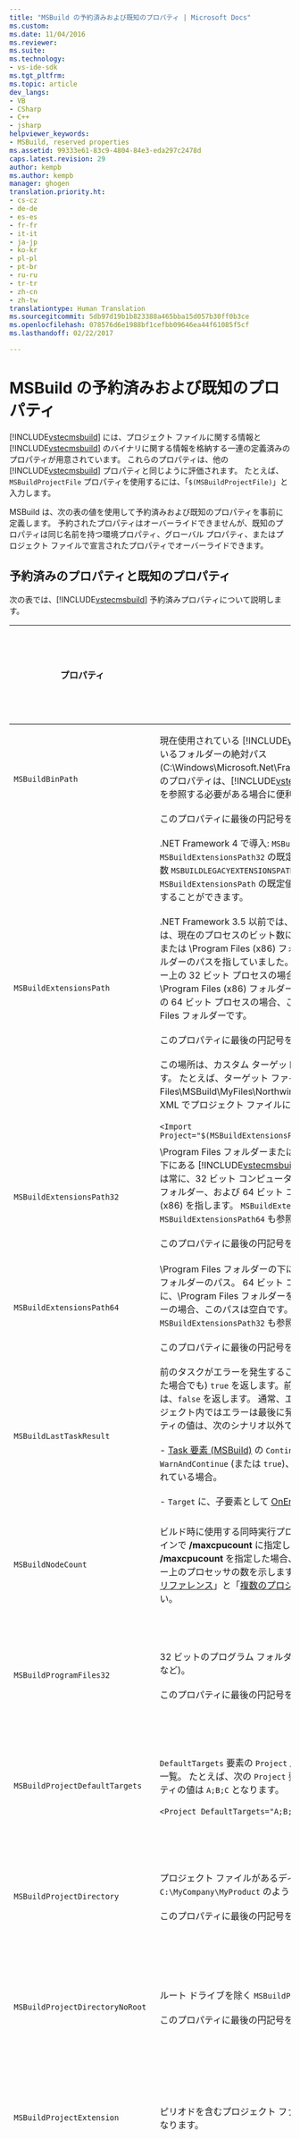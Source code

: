 ```yaml
---
title: "MSBuild の予約済みおよび既知のプロパティ | Microsoft Docs"
ms.custom: 
ms.date: 11/04/2016
ms.reviewer: 
ms.suite: 
ms.technology:
- vs-ide-sdk
ms.tgt_pltfrm: 
ms.topic: article
dev_langs:
- VB
- CSharp
- C++
- jsharp
helpviewer_keywords:
- MSBuild, reserved properties
ms.assetid: 99333e61-83c9-4804-84e3-eda297c2478d
caps.latest.revision: 29
author: kempb
ms.author: kempb
manager: ghogen
translation.priority.ht:
- cs-cz
- de-de
- es-es
- fr-fr
- it-it
- ja-jp
- ko-kr
- pl-pl
- pt-br
- ru-ru
- tr-tr
- zh-cn
- zh-tw
translationtype: Human Translation
ms.sourcegitcommit: 5db97d19b1b823388a465bba15d057b30ff0b3ce
ms.openlocfilehash: 078576d6e1988bf1cefbb09646ea44f61085f5cf
ms.lasthandoff: 02/22/2017

---
```

# <a name="msbuild-reserved-and-well-known-properties"></a>MSBuild の予約済みおよび既知のプロパティ
[!INCLUDE[vstecmsbuild](../extensibility/internals/includes/vstecmsbuild_md.md)] には、プロジェクト ファイルに関する情報と [!INCLUDE[vstecmsbuild](../extensibility/internals/includes/vstecmsbuild_md.md)] のバイナリに関する情報を格納する一連の定義済みのプロパティが用意されています。 これらのプロパティは、他の [!INCLUDE[vstecmsbuild](../extensibility/internals/includes/vstecmsbuild_md.md)] プロパティと同じように評価されます。 たとえば、`MSBuildProjectFile` プロパティを使用するには、「`$(MSBuildProjectFile)`」と入力します。  
  
 MSBuild は、次の表の値を使用して予約済みおよび既知のプロパティを事前に定義します。 予約されたプロパティはオーバーライドできませんが、既知のプロパティは同じ名前を持つ環境プロパティ、グローバル プロパティ、またはプロジェクト ファイルで宣言されたプロパティでオーバーライドできます。  
  
## <a name="reserved-and-well-known-properties"></a>予約済みのプロパティと既知のプロパティ  
 次の表では、[!INCLUDE[vstecmsbuild](../extensibility/internals/includes/vstecmsbuild_md.md)] 予約済みプロパティについて説明します。  
  
|プロパティ|説明|予約または既知|  
|--------------|-----------------|-----------------------------|  
|`MSBuildBinPath`|現在使用されている [!INCLUDE[vstecmsbuild](../extensibility/internals/includes/vstecmsbuild_md.md)] バイナリが格納されているフォルダーの絶対パス (C:\Windows\Microsoft.Net\Framework\\*versionNumber* など)。 このプロパティは、[!INCLUDE[vstecmsbuild](../extensibility/internals/includes/vstecmsbuild_md.md)] ディレクトリのファイルを参照する必要がある場合に便利です。<br /><br /> このプロパティに最後の円記号を含めないでください。|予約されています。|  
|`MSBuildExtensionsPath`|.NET Framework 4 で導入: `MSBuildExtensionsPath` の既定値と `MSBuildExtensionsPath32` の既定値の間に違いはありません。 環境変数 `MSBUILDLEGACYEXTENSIONSPATH` を null 以外の値に設定すると、`MSBuildExtensionsPath` の既定値の動作を以前のバージョンで有効にすることができます。<br /><br /> .NET Framework 3.5 以前では、`MSBuildExtensionsPath` の既定値は、現在のプロセスのビット数に応じて、\Program Files\ フォルダーまたは \Program Files (x86) フォルダーの下にある MSBuild サブフォルダーのパスを指していました。 たとえば、64 ビット コンピューター上の 32 ビット プロセスの場合、このプロセスが指すのは \Program Files (x86) フォルダーです。 64 ビット コンピューター上の 64 ビット プロセスの場合、このプロセスが指すのは \Program Files フォルダーです。<br /><br /> このプロパティに最後の円記号を含めないでください。<br /><br /> この場所は、カスタム ターゲット ファイルを格納するために役立ちます。 たとえば、ターゲット ファイルを \Program Files\MSBuild\MyFiles\Northwind.targets にインストールし、次の XML でプロジェクト ファイルにインポートできます。<br /><br /> `<Import Project="$(MSBuildExtensionsPath)\MyFiles\Northwind.targets"/>`|既知のプロパティ|  
|`MSBuildExtensionsPath32`|\Program Files フォルダーまたは \Program Files (x86) フォルダーの下にある [!INCLUDE[vstecmsbuild](../extensibility/internals/includes/vstecmsbuild_md.md)] サブフォルダーのパス。 このパスは常に、32 ビット コンピューター上の 32 ビットの \Program Files フォルダー、および 64 ビット コンピューター上の \Program Files (x86) を指します。 `MSBuildExtensionsPath` および `MSBuildExtensionsPath64` も参照してください。<br /><br /> このプロパティに最後の円記号を含めないでください。|既知のプロパティ|  
`MSBuildExtensionsPath64`|\Program Files フォルダーの下にある [!INCLUDE[vstecmsbuild](../extensibility/internals/includes/vstecmsbuild_md.md)] サブフォルダーのパス。 64 ビット コンピューターの場合、このパスは常に、\Program Files フォルダーを指します。 32 ビット コンピューターの場合、このパスは空白です。 `MSBuildExtensionsPath` および `MSBuildExtensionsPath32` も参照してください。<br /><br /> このプロパティに最後の円記号を含めないでください。|既知のプロパティ|  
|`MSBuildLastTaskResult`|前のタスクがエラーを発生することなく完了した場合は、(警告があった場合でも) `true` を返します。前のタスクでエラーが発生した場合は、`false` を返します。 通常、エラーがタスクで発生する場合、プロジェクト内ではエラーは最後に発生します。 したがって、このプロパティの値は、次のシナリオ以外では `false` にはなりません。<br /><br /> - [Task 要素 (MSBuild)](../msbuild/task-element-msbuild.md) の `ContinueOnError` の属性が `WarnAndContinue` (または `true`)、または `ErrorAndContinue` に設定されている場合。<br /><br /> - `Target` に、子要素として [OnError 要素 (MSBuild)](../msbuild/onerror-element-msbuild.md) がある場合。|予約されています。|  
|`MSBuildNodeCount`|ビルド時に使用する同時実行プロセスの最大数。 これは、コマンド ラインで **/maxcpucount** に指定した値です。 値を使用せずに **/maxcpucount** を指定した場合、`MSBuildNodeCount` はコンピューター上のプロセッサの数を示します。 詳細については、「[コマンドライン リファレンス](../msbuild/msbuild-command-line-reference.md)」と「[複数のプロジェクトの並行ビルド](../msbuild/building-multiple-projects-in-parallel-with-msbuild.md)」をご覧ください。|予約されています。|  
|`MSBuildProgramFiles32`|32 ビットのプログラム フォルダーの場所 (`C:\Program Files (x86)` など)。<br /><br /> このプロパティに最後の円記号を含めないでください。|予約されています。|  
|`MSBuildProjectDefaultTargets`|`DefaultTargets` 要素の `Project` 属性で指定されるターゲットの完全な一覧。 たとえば、次の `Project` 要素の `MSBuildDefaultTargets` プロパティの値は `A;B;C` となります。<br /><br /> `<Project DefaultTargets="A;B;C" >`|予約されています。|  
|`MSBuildProjectDirectory`|プロジェクト ファイルがあるディレクトリの絶対パス。`C:\MyCompany\MyProduct` のようになります。<br /><br /> このプロパティに最後の円記号を含めないでください。|予約されています。|  
|`MSBuildProjectDirectoryNoRoot`|ルート ドライブを除く `MSBuildProjectDirectory` のプロパティの値。<br /><br /> このプロパティに最後の円記号を含めないでください。|予約されています。|  
|`MSBuildProjectExtension`|ピリオドを含むプロジェクト ファイルの名前の拡張子。.proj のようになります。|予約されています。|  
|`MSBuildProjectFile`|ファイル名の拡張子を含むプロジェクト ファイルの完全なファイル名。MyApp.proj のようになります。|予約されています。|  
|`MSBuildProjectFullPath`|ファイル名の拡張子を含む、プロジェクト ファイルの絶対パスと完全なファイル名。C:\MyCompany\MyProduct\MyApp.proj のようになります。|予約されています。|  
|`MSBuildProjectName`|ファイル名の拡張子のないプロジェクト ファイルの名前。MyApp のようになります。|予約されています。|  
|`MSBuildStartupDirectory`|
          [!INCLUDE[vstecmsbuild](../extensibility/internals/includes/vstecmsbuild_md.md)] が呼び出されるフォルダーの絶対パス。 このプロパティを使用すると、プロジェクト ツリーの特定の場所にすべての内容をビルドできます。各ディレクトリに dirs.proj ファイルを作成する必要はありません。 次の例に示すように、c:\traversal.proj という名前の 1 つのプロジェクトだけが作成されます。<br /><br /> `<Project ...>     <ItemGroup>         <ProjectFiles              Include="$            (MSBuildStartupDirectory)            **\*.csproj"/>     </ItemGroup>     <Target Name="build">         <MSBuild             Projects="@(ProjectFiles)"/>     </Target> </Project>`<br /><br /> ツリー上の任意の場所でビルドするには、次のように入力します。<br /><br /> `msbuild c:\traversal.proj`<br /><br /> このプロパティに最後の円記号を含めないでください。|予約されています。|  
|`MSBuildThisFile`|
          `MSBuildThisFileFullPath` のファイル名とファイル拡張子の部分。|予約されています。|  
|`MSBuildThisFileDirectory`|
          `MSBuildThisFileFullPath` のディレクトリの部分。<br /><br /> パスに最後の円記号を含めます。|予約されています。|  
|`MSBuildThisFileDirectoryNoRoot`|
          `MSBuildThisFileFullPath` のディレクトリの部分 (ルート ドライブを除く)。<br /><br /> パスに最後の円記号を含めます。|予約されています。|  
|`MSBuildThisFileExtension`|
          `MSBuildThisFileFullPath` のファイル名拡張子の部分。|予約されています。|  
|`MSBuildThisFileFullPath`|実行中のターゲットを含むプロジェクト ファイルまたはターゲット ファイルの絶対パス。<br /><br /> ヒント：ターゲット ファイルに対して相対的であり、元のプロジェクト ファイルに対しては相対的ではない位置を示す、ターゲット ファイルの相対パスを指定できます。|予約されています。|  
|`MSBuildThisFileName`|
          `MSBuildThisFileFullPath` のファイル名の部分 (ファイル名拡張子を除く)。|予約されています。|  
|`MSBuildToolsPath`|
          [!INCLUDE[vstecmsbuild](../extensibility/internals/includes/vstecmsbuild_md.md)] の値に関連付けられている `MSBuildToolsVersion` のバージョンのインストール パス。<br /><br /> パスに最後の円記号を含めません。<br /><br /> このプロパティはオーバーライドできません。|予約されています。|  
|`MSBuildToolsVersion`|プロジェクトのビルドに使用する [!INCLUDE[vstecmsbuild](../extensibility/internals/includes/vstecmsbuild_md.md)] ツールセットのバージョン。<br /><br /> メモ：[!INCLUDE[vstecmsbuild](../extensibility/internals/includes/vstecmsbuild_md.md)] ツールセットは、アプリケーションのビルドで使用するタスク、ターゲット、およびツールで構成されます。 ツールには、csc.exe や vbc.exe などのコンパイラが含まれます。 詳細については、「[MSBuild ツールセット (ToolsVersion)](../msbuild/msbuild-toolset-toolsversion.md)」と「[標準ツールセット構成とカスタム ツールセット構成](../msbuild/standard-and-custom-toolset-configurations.md)」をご覧ください。|予約されています。|  
  
## <a name="see-also"></a>関連項目  
 [MSBuild リファレンス](../msbuild/msbuild-reference.md)
 [MSBuild プロパティ](../msbuild/msbuild-properties.md)
